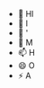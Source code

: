 - 👋 HI
- 👀 I
- 🌱 '
- 💞️ M
- 📫 H
- 😄 O
- ⚡ A

<!---
chunhanhoa/chunhanhoa is a ✨ special ✨ repository because its `README.md` (this file) appears on your GitHub profile.
You can click the Preview link to take a look at your changes.
--->
